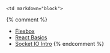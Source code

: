 	<td markdown="block">
{% comment %}
* [Flexbox](slides/24/flexbox.html)
* [React Basics](slides/24/react.html)
* [Socket IO Intro](slides/24/socketio.html)
{% endcomment %}
</td>
	<td markdown="block">
<!--
* Chapter 
* Chapter 
-->
</td>
	<td markdown="block">
<!--
* [](assignments/.html)
-->
</td>
